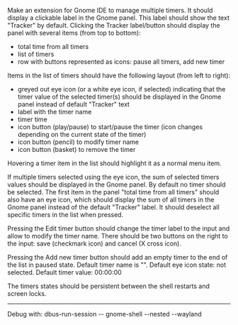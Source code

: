 Make an extension for Gnome IDE to manage multiple timers.
It should display a clickable label in the Gnome panel. This label should show the text "Tracker" by default.
Clicking the Tracker label/button should display the panel with several items (from top to bottom):
- total time from all timers
- list of timers
- row with buttons represented as icons: pause all timers, add new timer

Items in the list of timers should have the following layout (from left to right):
- greyed out eye icon (or a white eye icon, if selected) indicating that the timer value of the selected timer(s) should be displayed in the Gnome panel instead of default "Tracker" text
- label with the timer name
- timer time
- icon button (play/pause) to start/pause the timer (icon changes depending on the current state of the timer)
- icon button (pencil) to modify timer name
- icon button (basket) to remove the timer

Hovering a timer item in the list should highlight it as a normal menu item.

If multiple timers selected using the eye icon, the sum of selected timers values should be displayed in the Gnome panel. By default no timer should be selected.
The first item in the panel "total time from all timers" should also have an eye icon, which should display the sum of all timers in the Gnome panel instead of the default "Tracker" label. It should deselect all specific timers in the list when pressed.  

Pressing the Edit timer button should change the timer label to the input and allow to modify the timer name.
There should be two buttons on the right to the input: save (checkmark icon) and cancel (X cross icon).

Pressing the Add new timer button should add an empty timer to the end of the list in paused state. 
Default timer name is "<empty>". Default eye icon state: not selected. Default timer value: 00:00:00

The timers states should be persistent between the shell restarts and screen locks.

* * *

Debug with:
dbus-run-session -- gnome-shell --nested --wayland
